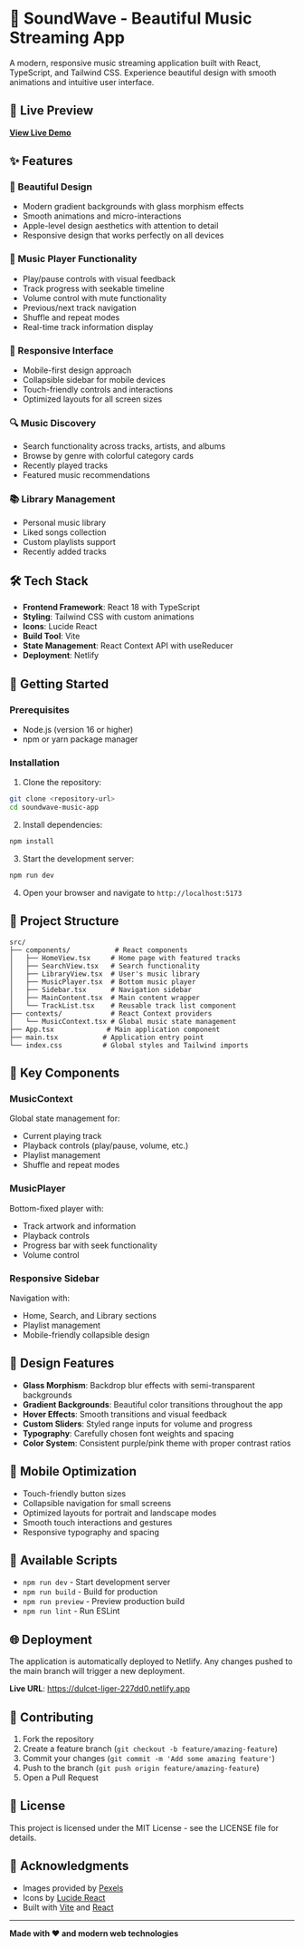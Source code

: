 # 🎵 SoundWave - Beautiful Music Streaming App

A modern, responsive music streaming application built with React, TypeScript, and Tailwind CSS. Experience beautiful design with smooth animations and intuitive user interface.

## 🌟 Live Preview

**[View Live Demo](https://dulcet-liger-227dd0.netlify.app)**

## ✨ Features

### 🎨 Beautiful Design
- Modern gradient backgrounds with glass morphism effects
- Smooth animations and micro-interactions
- Apple-level design aesthetics with attention to detail
- Responsive design that works perfectly on all devices

### 🎵 Music Player Functionality
- Play/pause controls with visual feedback
- Track progress with seekable timeline
- Volume control with mute functionality
- Previous/next track navigation
- Shuffle and repeat modes
- Real-time track information display

### 📱 Responsive Interface
- Mobile-first design approach
- Collapsible sidebar for mobile devices
- Touch-friendly controls and interactions
- Optimized layouts for all screen sizes

### 🔍 Music Discovery
- Search functionality across tracks, artists, and albums
- Browse by genre with colorful category cards
- Recently played tracks
- Featured music recommendations

### 📚 Library Management
- Personal music library
- Liked songs collection
- Custom playlists support
- Recently added tracks

## 🛠️ Tech Stack

- **Frontend Framework**: React 18 with TypeScript
- **Styling**: Tailwind CSS with custom animations
- **Icons**: Lucide React
- **Build Tool**: Vite
- **State Management**: React Context API with useReducer
- **Deployment**: Netlify

## 🚀 Getting Started

### Prerequisites
- Node.js (version 16 or higher)
- npm or yarn package manager

### Installation

1. Clone the repository:
```bash
git clone <repository-url>
cd soundwave-music-app
```

2. Install dependencies:
```bash
npm install
```

3. Start the development server:
```bash
npm run dev
```

4. Open your browser and navigate to `http://localhost:5173`

## 📁 Project Structure

```
src/
├── components/           # React components
│   ├── HomeView.tsx     # Home page with featured tracks
│   ├── SearchView.tsx   # Search functionality
│   ├── LibraryView.tsx  # User's music library
│   ├── MusicPlayer.tsx  # Bottom music player
│   ├── Sidebar.tsx      # Navigation sidebar
│   ├── MainContent.tsx  # Main content wrapper
│   └── TrackList.tsx    # Reusable track list component
├── contexts/            # React Context providers
│   └── MusicContext.tsx # Global music state management
├── App.tsx             # Main application component
├── main.tsx           # Application entry point
└── index.css          # Global styles and Tailwind imports
```

## 🎯 Key Components

### MusicContext
Global state management for:
- Current playing track
- Playback controls (play/pause, volume, etc.)
- Playlist management
- Shuffle and repeat modes

### MusicPlayer
Bottom-fixed player with:
- Track artwork and information
- Playback controls
- Progress bar with seek functionality
- Volume control

### Responsive Sidebar
Navigation with:
- Home, Search, and Library sections
- Playlist management
- Mobile-friendly collapsible design

## 🎨 Design Features

- **Glass Morphism**: Backdrop blur effects with semi-transparent backgrounds
- **Gradient Backgrounds**: Beautiful color transitions throughout the app
- **Hover Effects**: Smooth transitions and visual feedback
- **Custom Sliders**: Styled range inputs for volume and progress
- **Typography**: Carefully chosen font weights and spacing
- **Color System**: Consistent purple/pink theme with proper contrast ratios

## 📱 Mobile Optimization

- Touch-friendly button sizes
- Collapsible navigation for small screens
- Optimized layouts for portrait and landscape modes
- Smooth touch interactions and gestures
- Responsive typography and spacing

## 🔧 Available Scripts

- `npm run dev` - Start development server
- `npm run build` - Build for production
- `npm run preview` - Preview production build
- `npm run lint` - Run ESLint

## 🌐 Deployment

The application is automatically deployed to Netlify. Any changes pushed to the main branch will trigger a new deployment.

**Live URL**: https://dulcet-liger-227dd0.netlify.app

## 🤝 Contributing

1. Fork the repository
2. Create a feature branch (`git checkout -b feature/amazing-feature`)
3. Commit your changes (`git commit -m 'Add some amazing feature'`)
4. Push to the branch (`git push origin feature/amazing-feature`)
5. Open a Pull Request

## 📄 License

This project is licensed under the MIT License - see the LICENSE file for details.

## 🙏 Acknowledgments

- Images provided by [Pexels](https://www.pexels.com)
- Icons by [Lucide React](https://lucide.dev)
- Built with [Vite](https://vitejs.dev) and [React](https://reactjs.org)

---

**Made with ❤️ and modern web technologies**
